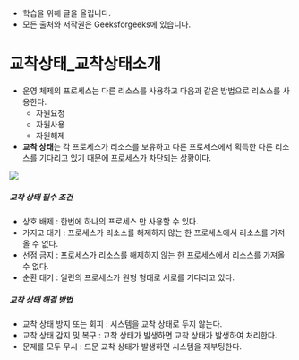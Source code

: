 - 학습을 위해 글을 올립니다.
- 모든 출처와 저작권은 Geeksforgeeks에 있습니다.

[^출처]: https://www.geeksforgeeks.org/



# 교착상태_교착상태소개

- 운영 체제의 프로세스는 다른 리소스를 사용하고 다음과 같은 방법으로 리소스를 사용한다.
  - 자원요청
  - 자원사용
  - 자원해제
- **교착 상태**는 각 프로세스가 리소스를 보유하고 다른 프로세스에서 획득한 다른 리소스를 기다리고 있기 때문에 프로세스가 차단되는 상황이다.

![](https://www.geeksforgeeks.org/wp-content/uploads/gq/2015/06/deadlock.png)

##### 교착 상태 필수 조건

- 상호 배제 : 한번에 하나의 프로세스 만 사용할 수 있다.
- 가지고 대기 : 프로세스가 리소스를 해제하지 않는 한 프로세스에서 리소스를 가져올 수 없다.
- 선점 금지 : 프로세스가 리소스를 해제하지 않는 한 프로세스에서 리소스를 가져올 수 없다.
- 순환 대기 : 일련의 프로세스가 원형 형태로 서로를 기다리고 있다.



##### 교착 상태 해결 방법

- 교착 상태 방지 또는 회피 : 시스템을 교착 상태로 두지 않는다.
- 교착 상태 감지 및 복구 : 교착 상태가 발생하면 교착 상태가 발생하여 처리한다.
- 문제를 모두 무시 : 드문 교착 상태가 발생하면 시스템을 재부팅한다.